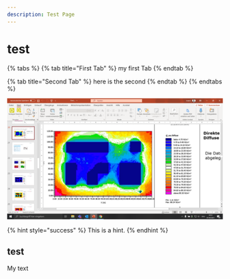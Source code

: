```yaml
---
description: Test Page
---
```


# test

{% tabs %}
{% tab title="First Tab" %}
my first Tab
{% endtab %}

{% tab title="Second Tab" %}
here is the second
{% endtab %}
{% endtabs %}

![Image Caption](../.gitbook/assets/_strahlung.png)

{% hint style="success" %}
This is a hint.
{% endhint %}

## test

My text



